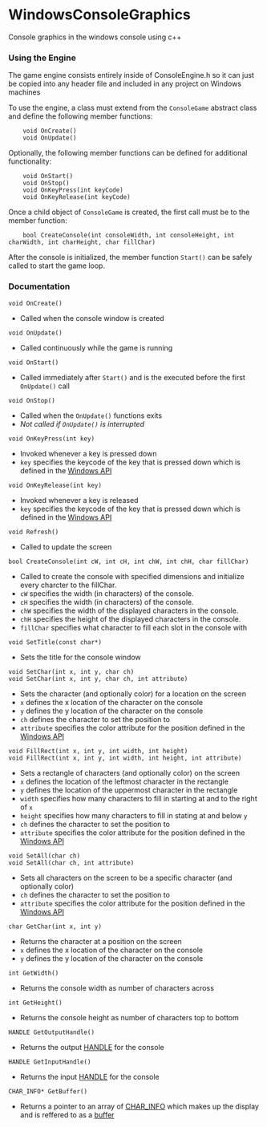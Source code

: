 # WindowsConsoleGraphics
Console graphics in the windows console using c++

### Using the Engine
The game engine consists entirely inside of ConsoleEngine.h so it can just be copied into any header file and included in any project on Windows machines

To use the engine, a class must extend from the `ConsoleGame` abstract class and define the following member functions:
```
	void OnCreate()
	void OnUpdate()
```

Optionally, the following member functions can be defined for additional functionality:
```
	void OnStart()
	void OnStop()
	void OnKeyPress(int keyCode)
	void OnKeyRelease(int keyCode)
```


Once a child object of `ConsoleGame` is created, the first call must be to the member function:
```
	bool CreateConsole(int consoleWidth, int consoleHeight, int charWidth, int charHeight, char fillChar)
```

After the console is initialized, the member function `Start()` can be safely called to start the game loop.

### Documentation
```
void OnCreate()
```

* Called when the console window is created

```
void OnUpdate()
```

* Called continuously while the game is running

```
void OnStart()
```

* Called immediately after `Start()` and is the executed before the first `OnUpdate()` call


```
void OnStop()
```

* Called when the `OnUpdate()` functions exits
* *Not called if `OnUpdate()` is interrupted*

```
void OnKeyPress(int key)
```

* Invoked whenever a key is pressed down
* `key` specifies the keycode of the key that is pressed down which is defined in the [Windows API](https://docs.microsoft.com/en-us/windows/win32/inputdev/virtual-key-codes)

```
void OnKeyRelease(int key)
```

* Invoked whenever a key is released
* `key` specifies the keycode of the key that is pressed down which is defined in the [Windows API](https://docs.microsoft.com/en-us/windows/win32/inputdev/virtual-key-codes)

```
void Refresh()
```

* Called to update the screen

```
bool CreateConsole(int cW, int cH, int chW, int chH, char fillChar) 
```
* Called to create the console with specified dimensions and initialize every charcter to the fillChar.
* `cW` specifies the width (in characters) of the console.
* `cH` specifies the width (in characters) of the console.
* `chW` specifies the width of the displayed characters in the console.
* `chH` specifies the height of the displayed characters in the console.
* `fillChar` specifies what character to fill each slot in the console with

```
void SetTitle(const char*)
```

* Sets the title for the console window

```
void SetChar(int x, int y, char ch)
void SetChar(int x, int y, char ch, int attribute)
```

* Sets the character (and optionally color) for a location on the screen
* `x` defines the x location of the character on the console
* `y` defines the y location of the character on the console
* `ch` defines the character to set the position to
* `attribute` specifies the color attribute for the position defined in the [Windows API](https://docs.microsoft.com/en-us/windows/console/char-info-str)

```
void FillRect(int x, int y, int width, int height)
void FillRect(int x, int y, int width, int height, int attribute)
```

* Sets a rectangle of characters (and optionally color) on the screen
* `x` defines the location of the leftmost character in the rectangle
* `y` defines the location of the uppermost character in the rectangle
* `width` specifies how many characters to fill in starting at and to the right of `x`
* `height` specifies how many characters to fill in stating at and below `y`
* `ch` defines the character to set the position to
* `attribute` specifies the color attribute for the position defined in the [Windows API](https://docs.microsoft.com/en-us/windows/console/char-info-str)


```
void SetAll(char ch)
void SetAll(char ch, int attribute)
```

* Sets all characters on the screen to be a specific character (and optionally color)
* `ch` defines the character to set the position to
* `attribute` specifies the color attribute for the position defined in the [Windows API](https://docs.microsoft.com/en-us/windows/console/char-info-str)

```
char GetChar(int x, int y)
```

* Returns the character at a position on the screen
* `x` defines the x location of the character on the console
* `y` defines the y location of the character on the console

```
int GetWidth()
```

* Returns the console width as number of characters across

```
int GetHeight()
```

* Returns the console height as number of characters top to bottom

```
HANDLE GetOutputHandle()
```

* Returns the output [HANDLE](https://docs.microsoft.com/en-us/windows/console/console-handles) for the console

```
HANDLE GetInputHandle()
```

* Returns the input [HANDLE](https://docs.microsoft.com/en-us/windows/console/console-handles) for the console

```
CHAR_INFO* GetBuffer()
```

* Returns a pointer to an array of [CHAR_INFO](https://docs.microsoft.com/en-us/windows/console/char-info-str) which makes up the display and is reffered to as a [buffer](https://docs.microsoft.com/en-us/windows/console/console-screen-buffers)
